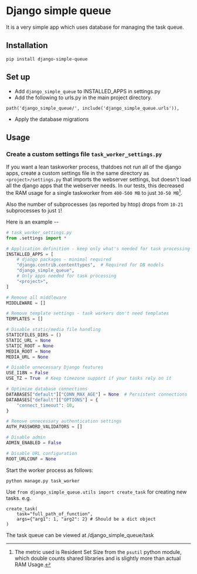 # Django simple queue

It is a very simple app which uses database for managing the task queue.

## Installation
````
pip install django-simple-queue
````

## Set up
* Add ``django_simple_queue`` to INSTALLED_APPS in settings.py
* Add the following to urls.py in the main project directory.
````
path('django_simple_queue/', include('django_simple_queue.urls')),
````
* Apply the database migrations

## Usage

### Create a custom settings file `task_worker_settings.py`
If you want a lean taskworker process, thatdoes not run all of the django apps, create a custom settings file in the same 
directory as `<project>/settings.py` that imports the webserver settings, but doesn't load all the django apps that 
the webserver needs. In our tests, this decreased the RAM usage for a single taskworker from `400-500 MB` to just `30-50 MB`[^1].

Also the number of subprocesses (as reported by htop) drops from `10-21` subprocesses to just `1`!

Here is an example --

```python
# task_worker_settings.py
from .settings import *

# Application definition - keep only what's needed for task processing
INSTALLED_APPS = [
    # django packages - minimal required
    "django.contrib.contenttypes",  # Required for DB models
    "django_simple_queue",
    # Only apps needed for task processing
    "<project>",
]

# Remove all middleware
MIDDLEWARE = []

# Remove template settings - task workers don't need templates
TEMPLATES = []

# Disable static/media file handling
STATICFILES_DIRS = ()
STATIC_URL = None
STATIC_ROOT = None
MEDIA_ROOT = None
MEDIA_URL = None

# Disable unnecessary Django features
USE_I18N = False
USE_TZ = True  # Keep timezone support if your tasks rely on it

# Optimize database connections
DATABASES["default"]["CONN_MAX_AGE"] = None  # Persistent connections
DATABASES["default"]["OPTIONS"] = {
    "connect_timeout": 10,
}

# Remove unnecessary authentication settings
AUTH_PASSWORD_VALIDATORS = []

# Disable admin
ADMIN_ENABLED = False

# Disable URL configuration
ROOT_URLCONF = None
```

Start the worker process as follows:
````
python manage.py task_worker
````

Use ``from django_simple_queue.utils import create_task`` for creating new tasks.
e.g.
````
create_task(
    task="full_path_of_function",
    args={"arg1": 1, "arg2": 2} # Should be a dict object
)
````
The task queue can be viewed at /django_simple_queue/task

[^1]: The metric used is Resident Set Size from the `psutil` python module, which double counts shared libraries and is 
slightly more than actual RAM Usage.
